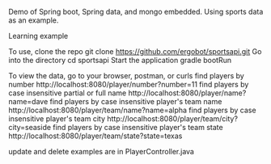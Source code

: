 Demo of Spring boot, Spring data, and mongo embedded.  Using sports data as an example.

Learning example

To use, clone the repo
git clone https://github.com/ergobot/sportsapi.git
Go into the directory
cd sportsapi
Start the application
gradle bootRun

To view the data, go to your browser, postman, or curls
find players by number
http://localhost:8080/player/number?number=11
find players by case insensitive partial or full name
http://localhost:8080/player/name?name=dave
find players by case insensitive player's team name
http://localhost:8080/player/team/name?name=alpha
find players by case insensitive player's team city
http://localhost:8080/player/team/city?city=seaside
find players by case insensitive player's team state
http://localhost:8080/player/team/state?state=texas


update and delete examples are in PlayerController.java

